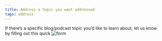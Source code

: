 ```yaml
---
title: Address a topic you want addressed
tags: address
---
```


If there’s a specific blog/podcast topic you’d like to learn about, let us know by filling out this quick ![form](https://docs.google.com/forms/d/e/1FAIpQLSduIoiap4I94PbGHOzNF2F38hyv_uMJt_DGX1JuZhio7oM35A/viewform)
